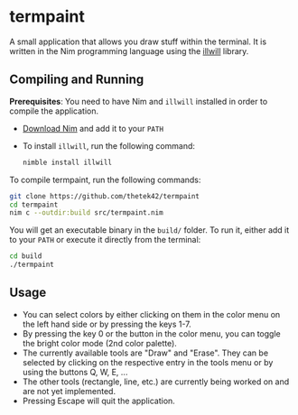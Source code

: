 # termpaint
A small application that allows you draw stuff within the terminal. It is written in the Nim programming language using the [illwill](https://github.com/johnnovak/illwill) library.

## Compiling and Running

**Prerequisites**: You need to have Nim and `illwill` installed in order to compile the application.

- [Download Nim](https://nim-lang.org/install.html) and add it to your `PATH`

- To install `illwill`, run the following command:

  ```bash
  nimble install illwill
  ```

To compile termpaint, run the following commands:

```bash
git clone https://github.com/thetek42/termpaint
cd termpaint
nim c --outdir:build src/termpaint.nim
```

You will get an executable binary in the `build/` folder. To run it, either add it to your `PATH` or execute it directly from the terminal:

```bash
cd build
./termpaint
```

## Usage

- You can select colors by either clicking on them in the color menu on the left hand side or by pressing the keys 1-7.
- By pressing the key 0 or the button in the color menu, you can toggle the bright color mode (2nd color palette).
- The currently available tools are "Draw" and "Erase". They can be selected by clicking on the respective entry in the tools menu or by using the buttons Q, W, E, ...
- The other tools (rectangle, line, etc.) are currently being worked on and are not yet implemented.
- Pressing Escape will quit the application.

